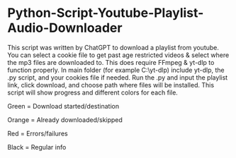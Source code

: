# Python-Script-Youtube-Playlist-Audio-Downloader
This script was written by ChatGPT to download a playlist from youtube. You can select a cookie file to get past age restricted videos &amp; select where the mp3 files are downloaded to.
This does require FFmpeg & yt-dlp to function properly.
In main folder (for example C:\yt-dlp) include yt-dlp, the .py script, and your cookies file if needed. Run the .py and input the playlist link, click download, and choose path where files will be installed.
This script will show progress and different colors for each file.

Green = Download started/destination

Orange = Already downloaded/skipped

Red = Errors/failures

Black = Regular info
